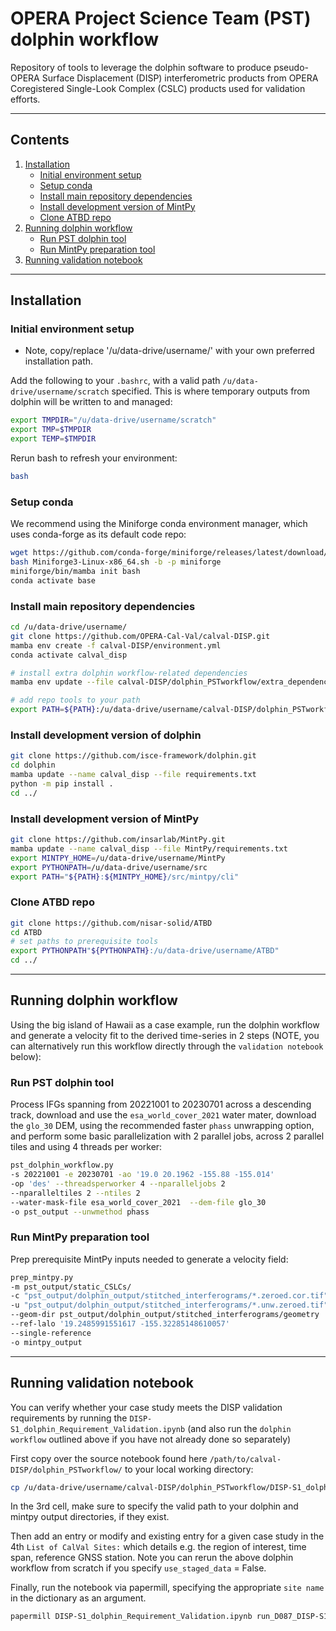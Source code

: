 # OPERA Project Science Team (PST) dolphin workflow 
Repository of tools to leverage the dolphin software to produce pseudo- OPERA Surface Displacement (DISP) interferometric products from OPERA Coregistered Single-Look Complex (CSLC) products used for validation efforts.

------
## Contents

1. [Installation](#installation)
    -   [Initial environment setup](#initial-environment-setup)
    -   [Setup conda](#setup-conda)
    -   [Install main repository dependencies](#install-main-repository-dependencies)
    -   [Install development version of MintPy](#install-development-version-of-MintPy)
    -   [Clone ATBD repo](#clone-ATBD-repo)
2. [Running dolphin workflow](#running-dolphin-workflow)
    -   [Run PST dolphin tool](#run-pst-dolphin-tool)
    -   [Run MintPy preparation tool](#run-MintPy-preparation-tool)
3. [Running validation notebook](#running-validation-notebook)

------
## Installation

### Initial environment setup
* Note, copy/replace '/u/data-drive/username/' with your own preferred installation path.

Add the following to your `.bashrc`, with a valid path `/u/data-drive/username/scratch` specified.
This is where temporary outputs from dolphin will be written to and managed:
```.bash
export TMPDIR="/u/data-drive/username/scratch"
export TMP=$TMPDIR
export TEMP=$TMPDIR
```

Rerun bash to refresh your environment:
```.bash
bash
```

### Setup conda
We recommend using the Miniforge conda environment manager, which uses conda-forge as its default code repo:
```.bash
wget https://github.com/conda-forge/miniforge/releases/latest/download/Miniforge3-Linux-x86_64.sh
bash Miniforge3-Linux-x86_64.sh -b -p miniforge
miniforge/bin/mamba init bash
conda activate base
```

### Install main repository dependencies
```.bash
cd /u/data-drive/username/
git clone https://github.com/OPERA-Cal-Val/calval-DISP.git
mamba env create -f calval-DISP/environment.yml
conda activate calval_disp

# install extra dolphin workflow-related dependencies
mamba env update --file calval-DISP/dolphin_PSTworkflow/extra_dependencies.yml --name calval_disp

# add repo tools to your path
export PATH=${PATH}:/u/data-drive/username/calval-DISP/dolphin_PSTworkflow"
```

### Install development version of dolphin
```.bash
git clone https://github.com/isce-framework/dolphin.git
cd dolphin
mamba update --name calval_disp --file requirements.txt
python -m pip install .
cd ../
```

### Install development version of MintPy
```.bash
git clone https://github.com/insarlab/MintPy.git
mamba update --name calval_disp --file MintPy/requirements.txt
export MINTPY_HOME=/u/data-drive/username/MintPy
export PYTHONPATH=/u/data-drive/username/src
export PATH="${PATH}:${MINTPY_HOME}/src/mintpy/cli"
```

### Clone ATBD repo
```.bash
git clone https://github.com/nisar-solid/ATBD
cd ATBD
# set paths to prerequisite tools
export PYTHONPATH"${PYTHONPATH}:/u/data-drive/username/ATBD"
cd ../
```

------
## Running dolphin workflow

Using the big island of Hawaii as a case example, run the dolphin workflow and generate a velocity fit to the derived time-series in 2 steps (NOTE, you can alternatively run this workflow directly through the `validation notebook` below):

### Run PST dolphin tool

Process IFGs spanning from 20221001 to 20230701 across a descending track, download and use the `esa_world_cover_2021` water mater, download the `glo_30` DEM, using the recommended faster `phass` unwrapping option, and perform some basic parallelization with 2 parallel jobs, across 2 parallel tiles and using 4 threads per worker:

```.bash
pst_dolphin_workflow.py 
-s 20221001 -e 20230701 -ao '19.0 20.1962 -155.88 -155.014' 
-op 'des' --threadsperworker 4 --nparalleljobs 2 
--nparalleltiles 2 --ntiles 2
--water-mask-file esa_world_cover_2021  --dem-file glo_30
-o pst_output --unwmethod phass
```

### Run MintPy preparation tool

Prep prerequisite MintPy inputs needed to generate a velocity field:
```.bash
prep_mintpy.py
-m pst_output/static_CSLCs/
-c "pst_output/dolphin_output/stitched_interferograms/*.zeroed.cor.tif"
-u "pst_output/dolphin_output/stitched_interferograms/*.unw.zeroed.tif"
--geom-dir pst_output/dolphin_output/stitched_interferograms/geometry
--ref-lalo '19.2485991551617 -155.32285148610057'
--single-reference
-o mintpy_output
```

------
## Running validation notebook

You can verify whether your case study meets the DISP validation requirements by running the `DISP-S1_dolphin_Requirement_Validation.ipynb` (and also run the `dolphin workflow` outlined above if you have not already done so separately)

First copy over the source notebook found here `/path/to/calval-DISP/dolphin_PSTworkflow/` to your local working directory:
```.bash
cp /u/data-drive/username/calval-DISP/dolphin_PSTworkflow/DISP-S1_dolphin_Requirement_Validation.ipynb .
```

In the 3rd cell, make sure to specify the valid path to your dolphin and mintpy output directories, if they exist. 

Then add an entry or modify and existing entry for a given case study in the 4th `List of CalVal Sites:` which details e.g. the region of interest, time span, reference GNSS station. Note you can rerun the above dolphin workflow from scratch if you specify `use_staged_data` = False.

Finally, run the notebook via papermill, specifying the appropriate `site name` in the dictionary as an argument.
```.bash
papermill DISP-S1_dolphin_Requirement_Validation.ipynb run_D087_DISP-S1_Requirement_Validation.ipynb -p site 'des_D087'
```
